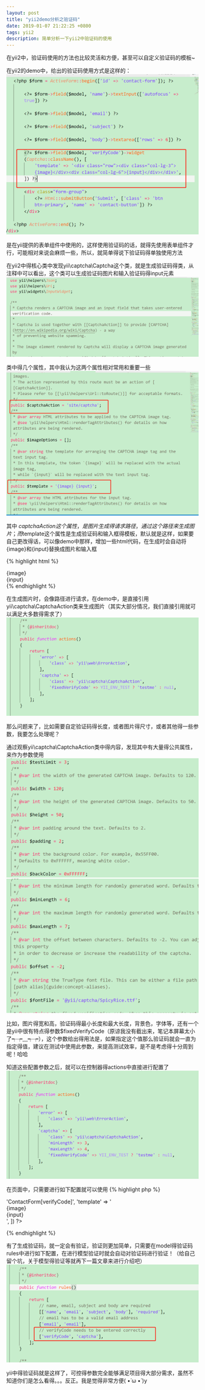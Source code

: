 ```yaml
---
layout: post
title: "yii2demo分析之验证码"
date: 2019-01-07 21:22:25 +0800
tags: yii2
description: 简单分析一下yii2中验证码的使用
---
```


在yii2中，验证码使用的方法也比较灵活和方便，甚至可以自定义验证码的模板~

在yii2的demo中，给出的验证码使用方式是这样的：
![](/images/2019-01-07-1.jpg)

是在yii提供的表单组件中使用的，这样使用验证码的话，就得先使用表单组件才行，可能相对来说会麻烦一些，所以，就简单得说下验证码得单独使用方法

在yii2中得核心类中发现yii\captcha\Captcha这个类，就是生成验证码得类，从注释中可以看出，这个类可以生成验证码图片和输入验证码得input元素
![](/images/2019-01-07-2.jpg)

类中得几个属性，其中我认为这两个属性相对常用和重要一些
![](/images/2019-01-07-3.jpg)

其中 $captchaAction 这个属性，是图片生成得请求路径，通过这个路径来生成图片；而$template这个属性是生成验证码和输入框得模板，默认就是这样，如果要自己更改得话，可以像demo中那样，增加一些html代码，在生成时会自动将{image}和{input}替换成图片和输入框

{% highlight html %}
<div class="row"><div class="col-lg-3">{image}</div><div class="col-lg-6">{input}</div></div>
{% endhighlight %}

在生成图片时，会像路径进行请求，在demo中，是直接引用yii\captcha\CaptchaAction类来生成图片（其实大部分情况，我们直接引用就可以满足大多数得需求了）
![](/images/2019-01-07-4.jpg)

那么问题来了，比如需要自定验证码得长度，或者图片得尺寸，或者其他得一些参数，我要怎么处理呢？

通过观察yii\captcha\CaptchaAction类中得内容，发现其中有大量得公共属性，来作为参数使用
![](/images/2019-01-07-5.jpg)
![](/images/2019-01-07-6.jpg)

比如，图片得宽和高，验证码得最小长度和最大长度，背景色，字体等，还有一个是yii中很有特点得参数$fixedVerifyCode（原谅我没有截出来，笔记本屏幕太小了┭┮﹏┭┮），这个参数给出得用法是，如果指定这个值那么验证码就会一直为指定得值，建议在测试中使用此参数，来提高测试效率，是不是考虑得十分周到呢！哈哈

知道这些配置参数之后，就可以在控制器得actions中直接进行配置了
![](/images/2019-01-07-7.jpg)

在页面中，只需要进行如下配置就可以使用
{% highlight php %}
<?= Captcha::widget([
    'name' => 'ContactForm[verifyCode]',
    'template' => '<div class="row"><div class="col-lg-3">{image}</div><div class="col-lg-6">{input}</div></div>',
]) ?>
{% endhighlight %}


有了生成验证码，就一定会有验证，验证则更加简单，只需要在model得验证码rules中进行如下配置，在进行模型验证时就会自动对验证码进行验证！（给自己留个坑，关于模型得验证等就再下一篇文章来进行介绍吧）
![](/images/2019-01-07-8.jpg)

yii中得验证码就是这样了，可控得参数完全能够满足项目得大部分需求，虽然不知道你们是怎么看得。。。反正。我是觉得非常方便( •̀ ω •́ )y